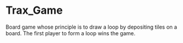 # Trax_Game
Board game whose principle is to draw a loop by depositing tiles on a board. The first player to form a loop wins the game.
